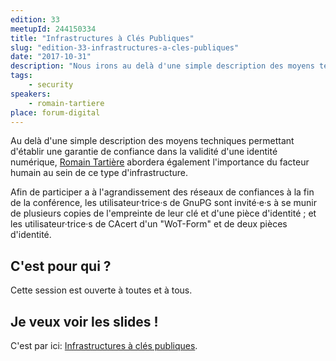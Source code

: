 ```yaml
---
edition: 33
meetupId: 244150334
title: "Infrastructures à Clés Publiques"
slug: "edition-33-infrastructures-a-cles-publiques"
date: "2017-10-31"
description: "Nous irons au delà d'une simple description des moyens techniques permettant d'établir une garantie de confiance dans la validité d'une identité numérique."
tags:
    - security
speakers:
    - romain-tartiere
place: forum-digital
---
```


Au delà d'une simple description des moyens techniques permettant d'établir une garantie de
confiance dans la validité d'une identité numérique, [Romain Tartière](https://mamot.fr/@smortex)
abordera également l'importance du facteur humain au sein de ce type d'infrastructure.

Afin de participer a à l'agrandissement des réseaux de confiances à la fin de la conférence, les
utilisateur·trice·s de GnuPG sont invité·e·s à se munir de plusieurs copies de l'empreinte de leur
clé et d'une pièce d'identité ; et les utilisateur·trice·s de CAcert d'un "WoT-Form" et de deux
pièces d'identité.

<!-- more -->

## C'est pour qui ?

Cette session est ouverte à toutes et à tous.

## Je veux voir les slides !

C'est par ici:
[Infrastructures à clés publiques](https://romain.blogreen.org/files/2017-10-31-pki.pdf).
